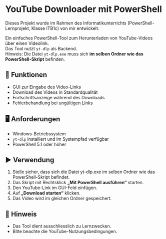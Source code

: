 # YouTube Downloader mit PowerShell

Dieses Projekt wurde im Rahmen des Informatikunterrichts (PowerShell-Lernprojekt, Klasse ITB1c) von mir entwickelt. 

Ein einfaches PowerShell-Tool zum Herunterladen von YouTube-Videos über einen Videolink.  
Das Tool nutzt `yt-dlp` als Backend.  
Hinweis: Die Datei `yt-dlp.exe` muss sich **im selben Ordner wie das PowerShell-Skript** befinden.

## 🔧 Funktionen

- GUI zur Eingabe des Video-Links
- Download des Videos in Standardqualität
- Fortschrittsanzeige während des Downloads
- Fehlerbehandlung bei ungültigen Links

## 🖥️ Anforderungen

- Windows-Betriebssystem
- `yt-dlp` installiert und im Systempfad verfügbar
- PowerShell 5.1 oder höher

## ▶️ Verwendung

1. Stelle sicher, dass sich die Datei yt-dlp.exe im selben Ordner wie das PowerShell-Skript befindet.
2. Das Skript mit Rechtsklick **„Mit PowerShell ausführen“** starten.  
3. Den YouTube-Link im GUI-Feld einfügen.  
4. Auf **„Download starten“** klicken.  
5. Das Video wird im gleichen Ordner gespeichert.

## 📂 Hinweis

- Das Tool dient ausschliesslich zu Lernzwecken.
- Bitte beachte die YouTube-Nutzungsbedingungen.
